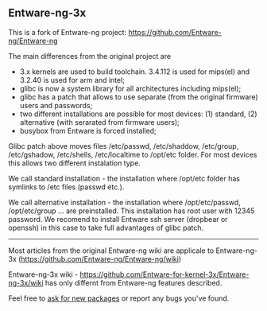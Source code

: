 ## Entware-ng-3x

This is a fork of Entware-ng project: https://github.com/Entware-ng/Entware-ng

The main differences from the original project are
- 3.x kernels are used to build toolchain. 3.4.112 is used for mips(el) and 3.2.40 is used for arm and intel;
- glibc is now a system library for all architectures including mips(el);
- glibc has a patch that allows to use separate (from the original firmware) users and passwords;
- two different installations are possible for most devices: (1) standard, (2) alternative (with serarated from firmware users);
- busybox from Entware is forced installed;
 
Glibc patch above moves files /etc/passwd, /etc/shaddow, /etc/group, /etc/gshadow, /etc/shells, /etc/localtime to /opt/etc folder. For most devices this allows two different instalation type.

We call standard installation - the installation where /opt/etc folder has symlinks to /etc files (passwd etc.).

We call alternative installation - the installation where /opt/etc/passwd, /opt/etc/group ... are preinstalled. This installation has root user with 12345 password. We recomend to install Entware ssh server (dropbear or openssh) in this case to take full advantages of glibc patch.

---

Most articles from the original Entware-ng wiki are applicale to Entware-ng-3x
(https://github.com/Entware-ng/Entware-ng/wiki)

Entware-ng-3x wiki - https://github.com/Entware-for-kernel-3x/Entware-ng-3x/wiki has only differnt from Entware-ng features described.

Feel free to [ask for new packages](https://github.com/Entware-for-kernel-3x/Entware-ng-3x/issues) or report any bugs you've found.
